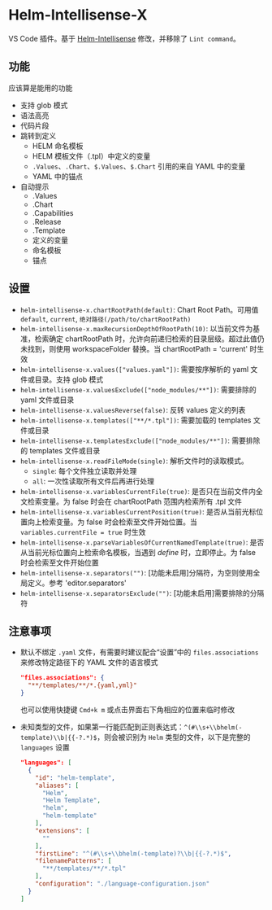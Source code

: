 # Helm-Intellisense-X

VS Code 插件。基于 [Helm-Intellisense](https://github.com/tim-koehler/Helm-Intellisense) 修改，并移除了 `Lint command`。

## 功能

应该算是能用的功能

- 支持 glob 模式
- 语法高亮
- 代码片段
- 跳转到定义
  - HELM 命名模板
  - HELM 模板文件（.tpl）中定义的变量
  - `.Values`、`.Chart`、`$.Values`、`$.Chart` 引用的来自 YAML 中的变量
  - YAML 中的锚点
- 自动提示
  - .Values
  - .Chart
  - .Capabilities
  - .Release
  - .Template
  - 定义的变量
  - 命名模板
  - 锚点

## 设置

- `helm-intellisense-x.chartRootPath(default)`: Chart Root Path。可用值 `default`, `current`, `绝对路径(/path/to/chartRootPath)`
- `helm-intellisense-x.maxRecursionDepthOfRootPath(10)`: 以当前文件为基准，检索确定 chartRootPath 时，允许向前递归检索的目录层级。超过此值仍未找到，则使用 workspaceFolder 替换。当 chartRootPath = 'current' 时生效
- `helm-intellisense-x.values(["values.yaml"])`: 需要按序解析的 yaml 文件或目录。支持 glob 模式
- `helm-intellisense-x.valuesExclude(["node_modules/**"])`: 需要排除的 yaml 文件或目录
- `helm-intellisense-x.valuesReverse(false)`: 反转 values 定义的列表
- `helm-intellisense-x.templates(["**/*.tpl"])`: 需要加载的 templates 文件或目录
- `helm-intellisense-x.templatesExclude(["node_modules/**"])`: 需要排除的 templates 文件或目录
- `helm-intellisense-x.readFileMode(single)`: 解析文件时的读取模式。
  - `single`: 每个文件独立读取并处理
  - `all`: 一次性读取所有文件后再进行处理
- `helm-intellisense-x.variablesCurrentFile(true)`: 是否只在当前文件内全文检索变量。为 false 时会在 chartRootPath 范围内检索所有 .tpl 文件
- `helm-intellisense-x.variablesCurrentPosition(true)`: 是否从当前光标位置向上检索变量。为 false 时会检索至文件开始位置。当 `variables.currentFile = true` 时生效
- `helm-intellisense-x.parseVariablesOfCurrentNamedTemplate(true)`: 是否从当前光标位置向上检索命名模板，当遇到 *define* 时，立即停止。为 false 时会检索至文件开始位置
- `helm-intellisense-x.separators("")`: [功能未启用]分隔符，为空则使用全局定义。参考 'editor.separators'
- `helm-intellisense-x.separatorsExclude("")`: [功能未启用]需要排除的分隔符

## 注意事项

- 默认不绑定 `.yaml` 文件，有需要时建议配合“设置”中的 `files.associations` 来修改特定路径下的 YAML 文件的语言模式

  ```json
  "files.associations": {
    "**/templates/**/*.{yaml,yml}"
  }
  ```

  也可以使用快捷键 `Cmd+k m` 或点击界面右下角相应的位置来临时修改

- 未知类型的文件，如果第一行能匹配到正则表达式：`^(#\\s+\\bhelm(-template)\\b|{{-?.*)$`，则会被识别为 `Helm` 类型的文件，以下是完整的 `languages` 设置

  ```json
  "languages": [
    {
      "id": "helm-template",
      "aliases": [
        "Helm",
        "Helm Template",
        "helm",
        "helm-template"
      ],
      "extensions": [
        ""
      ],
      "firstLine": "^(#\\s+\\bhelm(-template)?\\b|{{-?.*)$",
      "filenamePatterns": [
        "**/templates/**/*.tpl"
      ],
      "configuration": "./language-configuration.json"
    }
  ]
  ```
